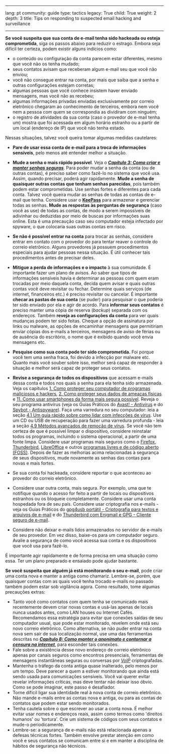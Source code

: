 

---

lang: pt
community: guide
type: tactics
legacy: True
child: True
weight: 2
depth: 3
title: Tips on responding to suspected email hacking and surveillance

---

**Se você suspeita que sua conta de e-mail tenha sido hackeada ou esteja comprometida**, siga os passos abaixo para reduzir o estrago. Embora seja difícil ter certeza, podem existir alguns indícios como:

  * o conteúdo ou configuração da conta parecem estar diferentes, mesmo que você não os tenha mudado;
  * seus contatos avisam que receberam algum e-mail seu que você não enviou;
  * você não consegue entrar na conta, por mais que saiba que a senha e outras configurações estejam corretas;
  * algumas pessoas que você conhece insistem haver enviado mensagens, mas você não as recebeu;
  * algumas informações privadas enviadas exclusivamente por correio eletrônico chegaram ao conhecimento de terceiros, embora nem você nem a pessoa com quem se correspondia as dividiram com ninguém;
  * o registro de atividades da sua conta (caso o provedor de e-mail tenha um) mostra que foi acessada em algum horário estranho ou a partir de um local (endereço de IP) que você não tenha estado.

Nessas situações, talvez você queira tomar algumas medidas cautelares:

- **Pare de usar essa conta de e-mail para a troca de informações sensíveis**, pelo menos até entender melhor a situação.

- **Mude a senha o mais rápido possível**. Veja o [***Capítulo 3: Como criar e manter senhas seguras***](/pt/chapter-3). Para poder mudar a senha da conta (ou de outras contas), é preciso saber como fazê-lo no sistema que você usa. Assim, quando precisar, poderá agir rapidamente. **Mude a senha de quaisquer outras contas que tenham senhas parecidas**, pois também podem estar comprometidas. Use senhas fortes e diferentes para cada conta. Talvez você queira mudar as senhas de todas as contas de e-mail que tenha. Considere usar o [**KeePass**](/pt/keepass_main) para armazenar e gerenciar todas as senhas. **Mude as respostas às perguntas de segurança** (caso você as use) de todas as contas, de modo a serem impossíveis de adivinhar ou deduzidas por meio de buscas por informações suas online. Esta é uma precaução caso seu computador esteja infectado por spyware, o que colocaria suas outras contas em risco.

- **Se não é possível entrar na conta** para trocar as senhas, considere entrar em contato com o provedor do para tentar reaver o controle do correio eletrônico. Alguns provedores já possuem procedimentos especiais para ajudar pessoas nessa situação. É útil conhecer tais procedimentos antes de precisar deles.

- **Mitigue a perda de informações e o impacto** à sua comunidade. É importante fazer um plano de avisos. Ao saber que tipos de informações sensíveis havia e determinar as pessoas com quem eram trocadas por meio daquela conta, decida quem avisar e quais outras contas você deve revisitar ou fechar. Determine quais serviços (de internet, financeiros etc.) é preciso revisitar ou cancelar. É importante **checar as pastas de sua conta** (se puder) para pesquisar o que poderia ter sido enviado por ela e agir de acordo. Para **informar seus contatos** é preciso manter uma cópia de reserva (*backup*) separada com os endereços. Também **reveja as configurações da conta** para ver quais mudanças podem ter sido feitas. Cheque a opção de assinatura por links ou malware, as opções de encaminhar mensagens que permitiriam enviar cópias dos e-mails a terceiros, mensagens de aviso de férias ou de ausência do escritório, o nome que é exibido quando você envia mensagens etc.

- **Pesquise como sua conta pode ter sido comprometida.** Foi porque você tem uma senha fraca, foi devido a infecção por malware etc. Quanto mais você souber sobre isso, melhor será capaz de responder à situação e melhor será capaz de proteger seus contatos.

- **Revise a segurança de todos os dispositivos** que acessam e-mails dessa conta e todos nos quais a senha para ela tenha sido armazenada. Veja os capítulos [1. Como proteger seu computador de programas maliciosos e hackers](/pt/chapter-1), [2. Como proteger seus dados de ameaças físicas](/pt/chapter-2) e [11. Como usar smartphones da forma mais segura possível](/pt/chapter-11). Reveja o seu programa antivírus (veja os Guias Práticos do [Avast! - Antivírus](/pt/avast_main) e do [Spybot - Antispyware](/pt/spybot_main)). Faça uma varredura no seu computador: leia a seção [4.1 Um guia rápido sobre como lidar com infecções de vírus](/pt/dealingwithviruses#4.1). Use um CD ou USB de recuperação para fazer uma varredura profunda - leia a seção [4.9 Métodos avançados de remoção de vírus](/pt/dealingwithviruses#4.9). Se você não tem certeza de que é possível limpar o dispositivo, considere reinstalar todos os programas, incluindo o sistema operacional, a partir de uma fonte limpa. Considere usar programas mais seguros como o [Firefox](/pt/firefox_main), [Thunderbird](/pt/thunderbird_main), [LibreOffice](http://www.libreoffice.org/) e outros [programas livres e de código aberto (FOSS)](/pt/glossary#FOSS). Depois de fazer as melhorias acima relacionadas à segurança de seus dispositivos, mude novamente as senhas das contas para novas e mais fortes.

- Se sua conta foi hackeada, considere reportar o que aconteceu ao provedor do correio eletrônico.

- Considere usar outra conta, mais segura. Por exemplo, uma que te notifique quando o acesso for feito a partir de locais ou dispositivos estranhos ou os bloqueie completamente. Considere usar uma conta hospedada fora de seu país. Considere usar criptografia nos e-mails - veja os Guias Práticos do [gpg4usb portátil - Criptografia para textos e arquivos de e-mail](/pt/gpg4usb_portable) e do [Thunderbird com Enigmail e GPG - Cliente seguro de e-mail](/pt/thunderbird_main). 

- Considere não deixar e-mails lidos armazenados no servidor de e-mails de seu provedor. Em vez disso, baixe-os para um computador seguro. Avalie a segurança de como você acessa sua conta e os dispositivos  que você usa para fazê-lo.

É importante agir rapidamente e de forma precisa em uma situação como essa. Ter um plano preparado e ensaiado pode ajudar bastante.


**Se você suspeita que alguém já está monitorando o seu e-mail**, pode criar uma conta nova e manter a antiga como chamariz. Lembre-se, porém, que quaisquer contas com as quais você tenha trocado e-mails no passado também podem estar sob vigilância agora. Como resultado, tome algumas precauções extras:

  * Tanto você como contatos com quem tenha se comunicado mais recentemente devem criar novas contas e usá-las apenas de locais nunca usados antes, como LAN houses ou Internet Cafés. Recomendamos essa estratégia para evitar que conexões saídas de seu computador usual, que pode estar monitorado, revelem onde está seu novo correio eletrônico. Como alternativa, se não puder entrar na conta nova sem sair de sua localização normal, use uma das ferramentas descritas no [***Capítulo 8: Como manter o anonimato e contornar a censura na internet***](/pt/chapter-8), para esconder tais conexões.
  * Fale sobre a existência desse novo endereço de correio eletrônico apenas por canais seguros como encontros presenciais, ferramentas de mensagens instantâneas seguras ou conversas por [*VoIP*](/pt/glossary#VoIP) criptografadas.
  * Mantenha o tráfego da conta antiga quase inalterado, pelo menos por um tempo. Deve parecer a quem a estiver monitorando que ainda está sendo usada para comunicações sensíveis. Você vai querer evitar revelar informações críticas, mas deve tentar não deixar isso óbvio. Como se pode imaginar, este passo é desafiador.
  * Torne difícil ligar sua identidade real à nova conta de correio eletrônico. Não mande e-mails entre as contas nova e antiga, ou para as contas de contatos que podem estar sendo monitorados.
  * Tenha cautela sobre o que escrever ao usar a conta nova. É melhor evitar usar nomes e endereços reais, assim como termos como 'direitos humanos' ou 'tortura'. Crie um sistema de códigos com seus contatos e mude-o periodicamente.
  * Lembre-se: a segurança de e-mails não está relacionada apenas a defesas técnicas fortes. Também envolve prestar atenção em como você e seus contatos se comunicam entre si e em manter a disciplina de hábitos de segurança não técnicos.

